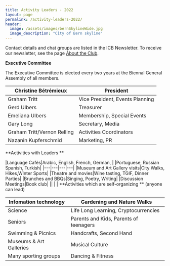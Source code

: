 ```yaml
---
title: Activity Leaders - 2022
layout: page
permalink: /activity-leaders-2022/
header:
  image: /assets/images/bernSkylineWide.jpg
  image_description: "City of Bern skyline"
---
```


Contact details and chat groups are listed in the ICB Newsletter. To receive our newsletter, see the page [About the Club](https://icberne.org/about/).

**Executive Committee**

The Executive Committee is elected every two years at the Biennal General Assembly of all members.

|Christine Bétrémieux|President |
|---|---|
|Graham Tritt|Vice President, Events Planning|
|Gerd Ulbers|Treasurer|
|Emeliana Ulbers|Membership, Special Events|
|Gary Long|Secretary, Media|
|Graham Tritt/Vernon Relling|Activities Coordinators|
|Nazanin Kupferschmid|Marketing, PR|
**Activities with Leaders **

|Language Cafés|Arabic, English, French, German, |
|Portuguese, Russian Spanish, Turkish|
|---|---|---|---|
|Museum and Art Gallery visits|City Walks, Hikes,WInter Sports|
|Theatre and movies|Wine tasting, TGIF, Dinner Parties|
|Brunches and BBQs|Singing, Poetry, Writing|
|Discussion Meetings|Book club|
||
| |
 **Activities which are self-organizing ** (anyone can lead)

|Infomation technology|Gardening and Nature Walks|
|---|---|
|Science|Life Long Learning, Cryptocurrencies|
|Seniors|Parents and Kids, Parents of teenagers|
|Swimming &amp; Picnics|Handcrafts, Second Hand|
|Museums &amp; Art Galleries|Musical Culture|
|Many sporting groups|Dancing &amp; Fitness|
